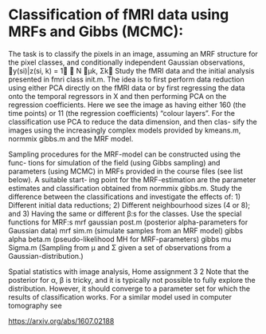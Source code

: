 
# Classification of fMRI data using MRFs and Gibbs (MCMC):
The task is to classify the pixels in an image, assuming an MRF structure for the pixel classes, and conditionally independent Gaussian observations,
􏰉y(si)|z(si, k) = 1􏰊 ∈ N 􏰇μk, Σk􏰈
Study the fMRI data and the initial analysis presented in fmri class init.m. The idea is to first perform data reduction using either PCA directly on the fMRI data or by first regressing the data onto the temporal regressors in X and then performing PCA on the regression coefficients. Here we see the image as having either 160 (the time points) or 11 (the regression coefficients) “colour layers”.
For the classification use PCA to reduce the data dimension, and then clas- sify the images using the increasingly complex models provided by kmeans.m, normmix gibbs.m and the MRF model.

Sampling procedures for the MRF-model can be constructed using the func- tions for simulation of the field (using Gibbs sampling) and parameters (using MCMC) in MRFs provided in the course files (see list below). A suitable start- ing point for the MRF-estimation are the parameter estimates and classification obtained from normmix gibbs.m.
Study the difference between the classifications and investigate the effects of: 1) Different initial data reductions; 2) Different neighbourhood sizes (4 or 8); and 3) Having the same or different β:s for the classes.
Use the special functions for MRF:s
mrf gaussian post.m (posterior alpha-parameters for Gaussian data)
mrf sim.m (simulate samples from an MRF model)
gibbs alpha beta.m (pseudo-likelihood MH for MRF-parameters)
gibbs mu Sigma.m (Sampling from μ and Σ given a set of observations from a Gaussian-distribution.)
           
Spatial statistics with image analysis, Home assignment 3 2
 Note that the posterior for α, β is tricky, and it is typically not possible to fully explore the distribution. However, it should converge to a parameter set for which the results of classification works.
For a similar model used in computer tomography see

  https://arxiv.org/abs/1607.02188
